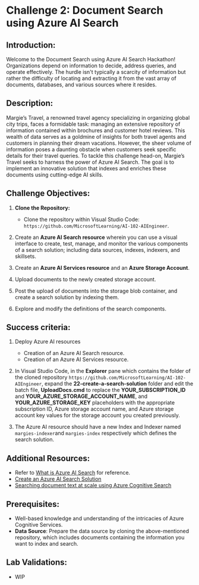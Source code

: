# Challenge 2: Document Search using Azure AI Search

## Introduction:
Welcome to the Document Search using Azure AI Search Hackathon! Organizations depend on information to decide, address queries, and operate effectively. The hurdle isn't typically a scarcity of information but rather the difficulty of locating and extracting it from the vast array of documents, databases, and various sources where it resides.

## Description:
Margie’s Travel, a renowned travel agency specializing in organizing global city trips, faces a formidable task: managing an extensive repository of information contained within brochures and customer hotel reviews. This wealth of data serves as a goldmine of insights for both travel agents and customers in planning their dream vacations. However, the sheer volume of information poses a daunting obstacle when customers seek specific details for their travel queries.
To tackle this challenge head-on, Margie’s Travel seeks to harness the power of Azure AI Search. The goal is to implement an innovative solution that indexes and enriches these documents using cutting-edge AI skills.

## Challenge Objectives:

1. **Clone the Repository:**
   - Clone the repository within Visual Studio Code: `https://github.com/MicrosoftLearning/AI-102-AIEngineer`.

2. Create an **Azure AI Search resource** wherein you can use a visual interface to create, test, manage, and monitor the various components of a search solution; including data sources, indexes, indexers, and skillsets.

3. Create an **Azure AI Services resource** and an **Azure Storage Account**.

4. Upload documents to the newly created storage account.

5. Post the upload of documents into the storage blob container, and create a search solution by indexing them.

6. Explore and modify the definitions of the search components.

## Success criteria:

1. Deploy Azure AI resources
    - Creation of an Azure AI Search resource.
    - Creation of an Azure AI Services resource.

2. In Visual Studio Code, in the **Explorer** pane which contains the folder of the cloned repository `https://github.com/MicrosoftLearning/AI-102-AIEngineer`, expand the **22-create-a-search-solution** folder and edit the batch file, **UploadDocs.cmd** to replace the **YOUR_SUBSCRIPTION_ID** and **YOUR_AZURE_STORAGE_ACCOUNT_NAME**, and **YOUR_AZURE_STORAGE_KEY** placeholders with the appropriate subscription ID, Azure storage account name, and Azure storage account key values for the storage account you created previously.

3. The Azure AI resource should have a new Index and Indexer named `margies-indexer`and `margies-index` respectively which defines the search solution.

## Additional Resources:

- Refer to [What is Azure AI Search](https://learn.microsoft.com/en-us/azure/search/search-what-is-azure-search) for reference.
- [Create an Azure AI Search Solution](https://github.com/MicrosoftLearning/AI-102-AIEngineer/blob/master/Instructions/22-azure-search.md)
- [Searching document text at scale using Azure Cognitive Search](https://benalexkeen.com/searching-document-text-at-scale-using-azure-cognitive-search/)

## Prerequisites:

- Well-based knowledge and understanding of the intricacies of Azure Cognitive Services.
- **Data Source**: Prepare the data source by cloning the above-mentioned repository, which includes documents containing the information you want to index and search.

## Lab Validations: 

- WIP
